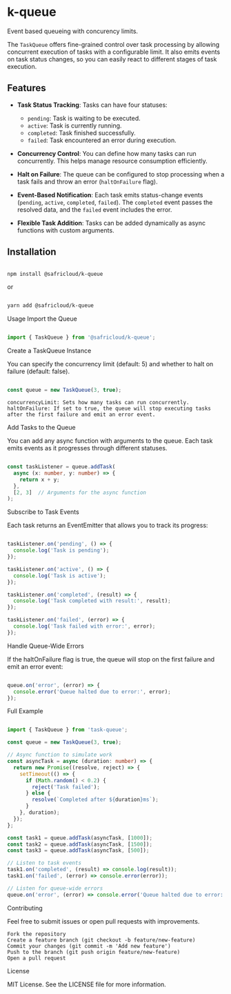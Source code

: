 # k-queue
 Event based queueing with concurency limits.

The `TaskQueue` offers fine-grained control over task processing by allowing concurrent execution of tasks with a configurable limit. It also emits events on task status changes, so you can easily react to different stages of task execution.

## Features

- **Task Status Tracking**: Tasks can have four statuses:
    - `pending`: Task is waiting to be executed.
    - `active`: Task is currently running.
    - `completed`: Task finished successfully.
    - `failed`: Task encountered an error during execution.
  
- **Concurrency Control**: You can define how many tasks can run concurrently. This helps manage resource consumption efficiently.

- **Halt on Failure**: The queue can be configured to stop processing when a task fails and throw an error (`haltOnFailure` flag).

- **Event-Based Notification**: Each task emits status-change events (`pending`, `active`, `completed`, `failed`). The `completed` event passes the resolved data, and the `failed` event includes the error.

- **Flexible Task Addition**: Tasks can be added dynamically as async functions with custom arguments.

## Installation

```bash

npm install @safricloud/k-queue
```
or

```bash

yarn add @safricloud/k-queue
```
Usage
Import the Queue

```typescript

import { TaskQueue } from '@safricloud/k-queue';
```
Create a TaskQueue Instance

You can specify the concurrency limit (default: 5) and whether to halt on failure (default: false).

```typescript

const queue = new TaskQueue(3, true);
```
    concurrencyLimit: Sets how many tasks can run concurrently.
    haltOnFailure: If set to true, the queue will stop executing tasks after the first failure and emit an error event.

Add Tasks to the Queue

You can add any async function with arguments to the queue. Each task emits events as it progresses through different statuses.

```typescript

const taskListener = queue.addTask(
  async (x: number, y: number) => {
    return x + y;
  },
  [2, 3]  // Arguments for the async function
);
```
Subscribe to Task Events

Each task returns an EventEmitter that allows you to track its progress:

```typescript

taskListener.on('pending', () => {
  console.log('Task is pending');
});

taskListener.on('active', () => {
  console.log('Task is active');
});

taskListener.on('completed', (result) => {
  console.log('Task completed with result:', result);
});

taskListener.on('failed', (error) => {
  console.log('Task failed with error:', error);
});
```
Handle Queue-Wide Errors

If the haltOnFailure flag is true, the queue will stop on the first failure and emit an error event:

```typescript

queue.on('error', (error) => {
  console.error('Queue halted due to error:', error);
});
```
Full Example

```typescript

import { TaskQueue } from 'task-queue';

const queue = new TaskQueue(3, true);

// Async function to simulate work
const asyncTask = async (duration: number) => {
  return new Promise((resolve, reject) => {
    setTimeout(() => {
      if (Math.random() < 0.2) {
        reject('Task failed');
      } else {
        resolve(`Completed after ${duration}ms`);
      }
    }, duration);
  });
};

const task1 = queue.addTask(asyncTask, [1000]);
const task2 = queue.addTask(asyncTask, [1500]);
const task3 = queue.addTask(asyncTask, [500]);

// Listen to task events
task1.on('completed', (result) => console.log(result));
task1.on('failed', (error) => console.error(error));

// Listen for queue-wide errors
queue.on('error', (error) => console.error('Queue halted due to error:', error));
```

Contributing

Feel free to submit issues or open pull requests with improvements.

    Fork the repository
    Create a feature branch (git checkout -b feature/new-feature)
    Commit your changes (git commit -m 'Add new feature')
    Push to the branch (git push origin feature/new-feature)
    Open a pull request

License

MIT License. See the LICENSE file for more information.
